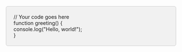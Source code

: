 <!DOCTYPE html>
<html lang="en">
<head>
<meta charset="UTF-8">
<meta name="viewport" content="width=device-width, initial-scale=1.0">
<title>Code Display</title>
<style>
  .code-section {
    border: 1px solid #ccc;
    border-radius: 5px;
    padding: 20px;
    margin: 20px;
    background-color: #f1f1f1;
  }

  .code-line {
    font-family: "Courier New", monospace;
    margin: 5px 0;
  }
</style>
</head>
<body>
<div class="code-section">
  <div class="code-line">// Your code goes here</div>
  <div class="code-line">function greeting() {</div>
  <div class="code-line">  console.log("Hello, world!");</div>
  <div class="code-line">}</div>
</div>
</body>
</html>
